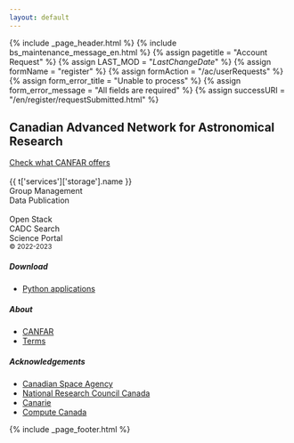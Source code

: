 ```yaml
---
layout: default
---
```


{% include _page_header.html %} {% include bs_maintenance_message_en.html %}
{% assign pagetitle = "Account Request" %}
{% assign LAST_MOD = "$LastChangeDate$" %}
{% assign formName = "register" %}
{% assign formAction = "/ac/userRequests" %}
{% assign form_error_title = "Unable to process" %}
{% assign form_error_message = "All fields are required" %}
{% assign successURI = "/en/register/requestSubmitted.html" %}

<div id="stars"></div>
<div class="container">
  <div class="py-3 pb-md-5">
    <div class="row">
      <div class="col-md-12 order-1 mb-4 text-center">
        <h2 class="mt-5 h4 text-left font-weight-light">Canadian Advanced Network for Astronomical Research</h2>
        <div role="toolbar" aria-label="Action button toolbar" class="pt-2 text-left">
          <a href="docs/overview/" class="btn btn-outline-info mr-3 font-weight-bold">Check what CANFAR offers</a>
        </div>
        <br />
        <div class="mt-md-5">
          <div class="row text-center mb-3">
            <div class="mx-1 col">
              <a href="{{ t['services']['storage'].link }}" class="text-secondary">
                <i class="fas fa-hdd service-link" data-toggle="tooltip" data-placement="top" title="Manage your VOSpace"></i>
              </a>
              <div>
                <span>{{ t['services']['storage'].name }}</span>
              </div>
            </div>
            <div class="mx-1 col">
              <a href="" target="_blank" id="gmui_link" class="text-secondary">
                <i class="fas fa-users service-link" data-toggle="tooltip" data-placement="top" title="Manage your CADC groups"></i>
              </a>
              <div>
                <span>Group Management</span>
              </div>
            </div>
            <div class="mx-1 col">
              <a href="/citation" class="text-secondary">
                <i class="fas fa-link service-link" data-toggle="tooltip" data-placement="top" title="Publish your data using VOSpace and Digital Object Identifiers"></i>
              </a>
              <div>
                <span>Data Publication</span>
              </div>
            </div>
          </div>
          <br />
          <div class="row text-center mb-3">
            <div class="mx-1 col">
              <a href="https://arbutus-canfar.cloud.computecanada.ca" class="text-secondary" rel="external">
                <i class="fas fa-power-off service-link" data-toggle="tooltip" data-placement="top" title="Interactive Virtual Machines"></i>
              </a>
              <div>
                <span>Open Stack</span>
              </div>
            </div>
            <div class="mx-1 col">
                <a href="{{ cadc_url }}/en/search/" class="text-secondary">
                  <i class="fas fa-star service-link" data-toggle="tooltip" data-placement="right" title="Search data collections at the Canadian Astronomy Data Centre"></i>
                </a>
                <div>
                  <span>CADC Search</span>
                </div>
            </div>
            <div class="mx-1 col">
                <a href="/science-portal" class="text-secondary">
                  <i class="fas fa-cubes service-link " data-toggle="tooltip" data-placement="top" title="Science Portal sessions"></i>
                </a>
                <div>
                  <span>Science Portal</span>
                </div>
              </div>
            </div>
           </div>
        </div>
      </div>
    </div>
  </div>
  <footer class="my-md-5 pt-md-3 border-top container">
    <div class="row">
      <small class="d-block mb-3 text-muted col-md">&copy; 2022-2023</small>
    </div>
    <div class="row">
      <div class="col-3 col-md">
        <h5>Download</h5>
        <ul class="list-unstyled text-small">
          <li><a class="text-muted" href="https://pypi.org/search/?q=caom2%7Ccadc">Python applications</a></li>
        </ul>
      </div>
      <div class="col-3 col-md">
        <h5 hidden>Resources</h5>
        <div class="social-link-toolbar" role="toolbar">
          <a href="https://github.com/opencadc" class="social-link pl-sm-1" aria-label="Center Align">
            <i class="fab fa-github fa-3x" aria-hidden="true" data-toggle="tooltip" data-placement="top" title="See the OpenCADC GitHub page"></i>
          </a>
          <a href="https://twitter.com/astro_canfar" class="social-link" aria-label="Center Align">
            <i class="fab fa-twitter fa-3x" aria-hidden="true" data-toggle="tooltip" data-placement="top" title="See the latest CANFAR tweets"></i>
          </a>
          <a href="{{ t['support']['slack'].link }}" class="social-link" aria-label="Center Align">
            <i class="fab fa-slack fa-3x" aria-hidden="true" data-toggle="tooltip" data-placement="top" title="{{ t['support']['slack'].name }}"></i>
          </a>
        </div>
      </div>
      <div class="col-3 col-md">
        <h5>About</h5>
        <ul class="list-unstyled text-small">
          <li><a class="text-muted" href="{{ page_lang_link }}{{ t['about'].link }}{{ t['about']['organization'].link }}">CANFAR</a></li>
          <li><a class="text-muted" href="about/terms-of-reference">Terms</a></li>
        </ul>
      </div>
      <div class="col-3 col-md">
        <h5>Acknowledgements</h5>
        <ul class="list-unstyled text-small">
          <li><a class="text-muted" href="https://www.asc-csa.gc.ca/eng/">Canadian Space Agency</a></li>
          <li><a class="text-muted" href="https://nrc.canada.ca/en/">National Research Council Canada</a></li>
          <li><a class="text-muted" href="https://www.canarie.ca/language/?lang_default=en">Canarie</a></li>
          <li><a class="text-muted" href="https://www.computecanada.ca/">Compute Canada</a></li>
        </ul>
      </div>
    </div>
  </footer>
  {% include _page_footer.html %}
</div>
<script>
  $(document).ready(function() {
    // Change the user-related menu items to point to
    // URLs provided via /reg/applications
    var redirectUtil = new ca.nrc.cadc.RedirectUtil()
    redirectUtil.setHrefToUri(ca.nrc.cadc.accountURI.gmui, ['gmui_link'])
  })
</script>
